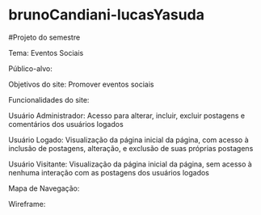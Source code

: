 # brunoCandiani-lucasYasuda
#Projeto do semestre

Tema: Eventos Sociais

Público-alvo: 

Objetivos do site: Promover eventos sociais

Funcionalidades do site: 

Usuário Administrador: Acesso para alterar, incluir, excluir postagens e comentários dos usuários logados

Usuário Logado: Visualização da página inicial da página, com acesso à inclusão de postagens, alteração, e exclusão de suas próprias postagens

Usuário Visitante: Visualização da página inicial da página, sem acesso à nenhuma interação com as postagens dos usuários logados

Mapa de Navegação: 

Wireframe:
